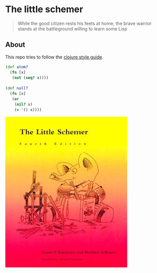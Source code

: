 # The little schemer

> While the good citizen rests his feets at home,
> the brave warrior stands at the battleground willing to learn some Lisp

## About

This repo tries to follow the [clojure style guide](https://github.com/bbatsov/clojure-style-guide).


```clojure
(def atom?
  (fn [x]
   (not (seq? x))))

(def null?
  (fn [x]
   (or
    (nil? x)
    (= '() x))))
```

![cover](/img/readimg.jpg)
